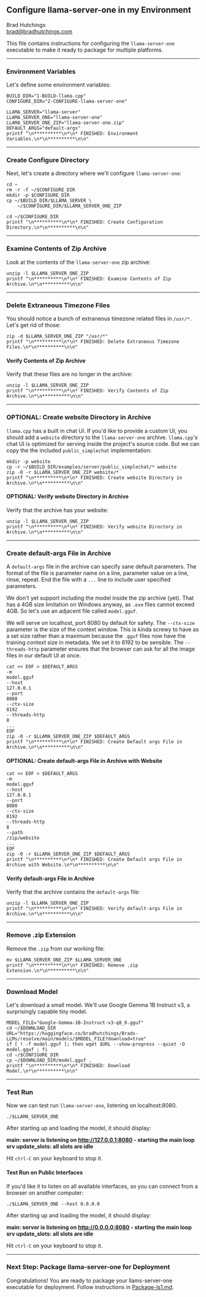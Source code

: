 ## Configure llama-server-one in my Environment

Brad Hutchings<br/>
brad@bradhutchings.com

This file contains instructions for configuring the `llama-server-one` executable to make it ready to package for multiple platforms.

---
### Environment Variables

Let's define some environment variables:
```
BUILD_DIR="1-BUILD-llama.cpp"
CONFIGURE_DIR="2-CONFIGURE-llama-server-one"

LLAMA_SERVER="llama-server"
LLAMA_SERVER_ONE="llama-server-one"
LLAMA_SERVER_ONE_ZIP="llama-server-one.zip"
DEFAULT_ARGS="default-args"
printf "\n**********\n*\n* FINISHED: Environment Variables.\n*\n**********\n\n"
```

---
### Create Configure Directory

Next, let's create a directory where we'll configure `llama-server-one`:
```
cd ~
rm -r -f ~/$CONFIGURE_DIR
mkdir -p $CONFIGURE_DIR
cp ~/$BUILD_DIR/$LLAMA_SERVER \
    ~/$CONFIGURE_DIR/$LLAMA_SERVER_ONE_ZIP

cd ~/$CONFIGURE_DIR
printf "\n**********\n*\n* FINISHED: Create Configuration Directory.\n*\n**********\n\n"
```

---
### Examine Contents of Zip Archive

Look at the contents of the `llama-server-one` zip archive:
```
unzip -l $LLAMA_SERVER_ONE_ZIP 
printf "\n**********\n*\n* FINISHED: Examine Contents of Zip Archive.\n*\n**********\n\n"
```

---
### Delete Extraneous Timezone Files

You should notice a bunch of extraneous timezone related files in `/usr/*`. Let's get rid of those:
```
zip -d $LLAMA_SERVER_ONE_ZIP "/usr/*"
printf "\n**********\n*\n* FINISHED: Delete Extraneous Timezone Files.\n*\n**********\n\n"
```

#### Verify Contents of Zip Archive

Verify that these files are no longer in the archive:
```
unzip -l $LLAMA_SERVER_ONE_ZIP 
printf "\n**********\n*\n* FINISHED: Verify Contents of Zip Archive.\n*\n**********\n\n"
```

---
### OPTIONAL: Create website Directory in Archive

`llama.cpp` has a built in chat UI. If you'd like to provide a custom UI, you should add a `website` directory to the `llama-server-one` archive. `llama.cpp`'s chat UI is optimized for serving inside the project's source code. But we can copy the the included `public_simplechat` implementation:
```
mkdir -p website
cp -r ~/$BUILD_DIR/examples/server/public_simplechat/* website
zip -0 -r $LLAMA_SERVER_ONE_ZIP website/*
printf "\n**********\n*\n* FINISHED: Create website Directory in Archive.\n*\n**********\n\n"
```

#### OPTIONAL: Verify website Directory in Archive

Verify that the archive has your website:
```
unzip -l $LLAMA_SERVER_ONE_ZIP 
printf "\n**********\n*\n* FINISHED: Verify website Directory in Archive.\n*\n**********\n\n"
```

---
### Create default-args File in Archive

A `default-args` file in the archive can specify sane default parameters. The format of the file is parameter name on a line, parameter value on a line, rinse, repeat. End the file with a `...` line to include user specified parameters.

We don't yet support including the model inside the zip archive (yet). That has a 4GB size limitation on Windows anyway, as `.exe` files cannot exceed 4GB. So let's use an adjacent file called `model.gguf`.

We will serve on localhost, port 8080 by default for safety. The `--ctx-size` parameter is the size of the context window. This is kinda screwy to have as a set size rather than a maximum because the `.gguf` files now have the training context size in metadata. We set it to 8192 to be sensible. The `--threads-http` parameter ensures that the browser can ask for all the image files in our default UI at once.
```
cat << EOF > $DEFAULT_ARGS
-m
model.gguf
--host
127.0.0.1
--port
8080
--ctx-size
8192
--threads-http
8
...
EOF
zip -0 -r $LLAMA_SERVER_ONE_ZIP $DEFAULT_ARGS
printf "\n**********\n*\n* FINISHED: Create Default args File in Archive.\n*\n**********\n\n"
```

#### OPTIONAL: Create default-args File in Archive with Website
```
cat << EOF > $DEFAULT_ARGS
-m
model.gguf
--host
127.0.0.1
--port
8080
--ctx-size
8192
--threads-http
8
--path
/zip/website
...
EOF
zip -0 -r $LLAMA_SERVER_ONE_ZIP $DEFAULT_ARGS
printf "\n**********\n*\n* FINISHED: Create Default args File in Archive with Website.\n*\n**********\n\n"
```

#### Verify default-args File in Archive

Verify that the archive contains the `default-args` file:
```
unzip -l $LLAMA_SERVER_ONE_ZIP 
printf "\n**********\n*\n* FINISHED: Verify default-args File in Archive.\n*\n**********\n\n"
```

---
### Remove .zip Extension

Remove the `.zip` from our working file:
```
mv $LLAMA_SERVER_ONE_ZIP $LLAMA_SERVER_ONE
printf "\n**********\n*\n* FINISHED: Remove .zip Extension.\n*\n**********\n\n"
```

---
### Download Model

Let's download a small model. We'll use Google Gemma 1B Instruct v3, a surprisingly capable tiny model.
```
MODEL_FILE="Google-Gemma-1B-Instruct-v3-q8_0.gguf"
cd ~/$DOWNLOAD_DIR
URL="https://huggingface.co/bradhutchings/Brads-LLMs/resolve/main/models/$MODEL_FILE?download=true"
if [ ! -f model.gguf ]; then wget $URL --show-progress --quiet -O model.gguf ; fi
cd ~/$CONFIGURE_DIR
cp ~/$DOWNLOAD_DIR/model.gguf .
printf "\n**********\n*\n* FINISHED: Download Model.\n*\n**********\n\n"
```

---
### Test Run

Now we can test run `llama-server-one`, listening on localhost:8080.
```
./$LLAMA_SERVER_ONE
```

After starting up and loading the model, it should display:

**main: server is listening on http://127.0.0.1:8080 - starting the main loop**<br/>
**srv  update_slots: all slots are idle**

Hit `ctrl-C` on your keyboard to stop it.

#### Test Run on Public Interfaces

If you'd like it to listen on all available interfaces, so you can connect from a browser on another computer:
```
./$LLAMA_SERVER_ONE --host 0.0.0.0
```

After starting up and loading the model, it should display:

**main: server is listening on http://0.0.0.0:8080 - starting the main loop**<br/>
**srv  update_slots: all slots are idle**

Hit `ctrl-C` on your keyboard to stop it.

---
### Next Step: Package llama-server-one for Deployment
Congratulations! You are ready to package your llams-server-one executable for deployment. Follow instructions in [Package-ls1.md](Package-ls1.md).

